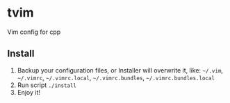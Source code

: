 tvim
====

Vim config for cpp

Install
-------

1. Backup your configuration files, or Installer will overwrite it, like: `~/.vim`, `~/.vimrc`, `~/.vimrc.local`, `~/.vimrc.bundles`, `~/.vimrc.bundles.local`
2. Run script `./install`
3. Enjoy it!
